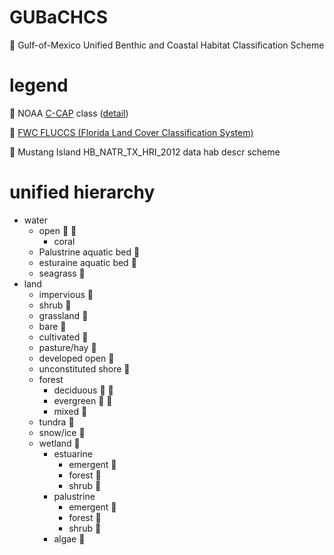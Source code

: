 # GUBaCHCS
:1234: Gulf-of-Mexico Unified Benthic and Coastal Habitat Classification Scheme

# legend
:large_blue_circle: NOAA [C-CAP](https://coast.noaa.gov/digitalcoast/tools/lca) class ([detail](https://coast.noaa.gov/data/digitalcoast/pdf/ccap-class-scheme-highres.pdf))
    
:palm_tree: [FWC FLUCCS (Florida Land Cover Classification System)](https://fdotwww.blob.core.windows.net/sitefinity/docs/default-source/content/geospatial/documentsandpubs/fluccmanual1999.pdf?sfvrsn=9881b4d0_0)

:horse: Mustang Island HB_NATR_TX_HRI_2012 data hab descr scheme

# unified hierarchy
* water
  * open :large_blue_circle: :palm_tree:
    * coral
  * Palustrine aquatic bed :large_blue_circle:
  * esturaine aquatic bed :large_blue_circle:
  * seagrass :horse:
* land
  * impervious :large_blue_circle:
  * shrub :large_blue_circle:
  * grassland :large_blue_circle:
  * bare :large_blue_circle:
  * cultivated :large_blue_circle:
  * pasture/hay :large_blue_circle:
  * developed open :large_blue_circle:
  * unconstituted shore :large_blue_circle:
  * forest
    * deciduous :large_blue_circle: :palm_tree:
    * evergreen :large_blue_circle: :palm_tree:
    * mixed :large_blue_circle:
  * tundra :large_blue_circle:
  * snow/ice :large_blue_circle:
  * wetland :palm_tree:
    * estuarine
      * emergent :large_blue_circle:
      * forest :large_blue_circle:
      * shrub :large_blue_circle:
    * palustrine
      * emergent :large_blue_circle:
      * forest :large_blue_circle:
      * shrub :large_blue_circle:
    * algae :horse:
